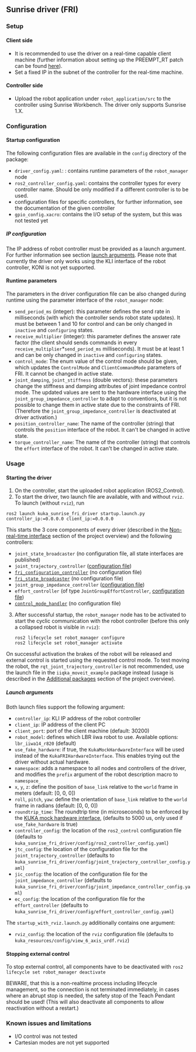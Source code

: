 ## Sunrise driver (FRI)

### Setup

#### Client side
- It is recommended to use the driver on a real-time capable client machine (further information about setting up the PREEMPT_RT patch can be found [here](https://github.com/kroshu/kuka_drivers/wiki/5_Realtime)).
- Set a fixed IP in the subnet of the controller for the real-time machine.

#### Controller side

- Upload the robot application under `robot_application/src` to the controller using Sunrise Workbench. The driver only supports Sunsrise 1.X.

### Configuration

#### Startup configuration

The following configuration files are available in the `config` directory of the package:
- `driver_config.yaml`: : contains runtime parameters of the `robot_manager` node
- `ros2_controller_config.yaml`: contains the controller types for every controller name. Should be only modified if a different controller is to be used.
- configuration files for specific controllers, for further information, see the documentation of the given controller
- `gpio_config.xacro`: contains the I/O setup of the system, but this was not tested yet

##### IP configuration
The IP address of robot controller must be provided as a launch argument. For further information see section [launch arguments](#launch-arguments). Please note that currently the driver only works using the KLI interface of the robot controller, KONI is not yet supported.

#### Runtime parameters
The parameters in the driver configuration file can be also changed during runtime using the parameter interface of the `robot_manager` node:
- `send_period_ms` (integer): this parameter defines the send rate in milliseconds (with which the controller sends robot state updates). It must be between 1 and 10 for control and can be only changed in `inactive` and `configuring` states.
- `receive_multiplier` (integer): this parameter defines the answer rate factor (the client should sends commands in every `receive_multiplier`*`send_period_ms` milliseconds). It must be at least 1 and can be only changed in `inactive` and `configuring` states.
- `control_mode`: The enum value of the control mode should be given, which updates the `ControlMode` and `ClientCommandMode` parameters of FRI. It cannot be changed in active state.
- `joint_damping`, `joint_stiffness` (double vectors): these parameters change the stiffness and damping attributes of joint impedance control mode. The updated values are sent to the hardware interface using the `joint_group_impedance_controller` to adapt to conventions, but it is not possible to change them in active state due to the constraints of FRI. (Therefore the `joint_group_impedance_controller` is deactivated at driver activation.)
- `position_controller_name`: The name of the controller (string) that controls the `position` interface of the robot. It can't be changed in active state.
- `torque_controller_name`: The name of the controller (string) that controls the `effort` interface of the robot. It can't be changed in active state.

### Usage

#### Starting the driver

1. On the controller, start the uploaded robot application (ROS2_Control).
2. To start the driver, two launch file are available, with and without `rviz`. To launch (without `rviz`), run
```
ros2 launch kuka_sunrise_fri_driver startup.launch.py controller_ip:=0.0.0.0 client_ip:=0.0.0.0
```
This starts the 3 core components of every driver (described in the [Non-real-time interface](https://github.com/kroshu/kuka_drivers/wiki#non-real-time-interface) section of the project overview) and the following controllers:
- `joint_state_broadcaster` (no configuration file, all state interfaces are published)
- `joint_trajectory_controller` ([configuration file](https://github.com/kroshu/kuka_drivers/tree/master/kuka_sunrise_fri_driver/config/joint_trajectory_controller_config.yaml))
- [`fri_configuration_controller`](https://github.com/kroshu/kuka_controllers?tab=readme-ov-file#fri_configuration_controller) (no configuration file)
- [`fri_state_broadcaster`](https://github.com/kroshu/kuka_controllers?tab=readme-ov-file#fri_state_broadcaster) (no configuration file)
- `joint_group_impedance_controller` ([configuration file](https://github.com/kroshu/kuka_drivers/tree/master/kuka_sunrise_fri_driver/config/joint_impedance_controller_config.yaml))
- `effort_controller` (of type `JointGroupEffortController`, [configuration file](https://github.com/kroshu/kuka_drivers/tree/master/kuka_sunrise_fri_driver/config/effort_controller_config.yaml))
- [`control_mode_handler`](https://github.com/kroshu/kuka_controllers?tab=readme-ov-file#control_mode_handler) (no configuration file)

3. After successful startup, the `robot_manager` node has to be activated to start the cyclic communication with the robot controller (before this only a collapsed robot is visible in `rviz`):
    ```
    ros2 lifecycle set robot_manager configure
    ros2 lifecycle set robot_manager activate
    ```
On successful activation the brakes of the robot will be released and external control is started using the requested control mode. To test moving the robot, the `rqt_joint_trajectory_controller` is not recommended, use the launch file in the `iiqka_moveit_example` package instead (usage is described in the [Additional packages](https://github.com/kroshu/kuka_drivers/wiki#additional-packages) section of the project overview).


##### Launch arguments

Both launch files support the following argument:
- `controller_ip`: KLI IP address of the robot controller
- `client_ip`: IP address of the client PC
- `client_port`: port of the client machine (default: 30200)
- `robot_model`: defines which LBR iiwa robot to use. Available options: `lbr_iiwa14_r820` (default)
- `use_fake_hardware`: if true, the `KukaMockHardwareInterface` will be used instead of the `KukaFRIHardwareInterface`. This enables trying out the driver without actual hardware.
- `namespace`: adds a namespace to all nodes and controllers of the driver, and modifies the `prefix` argument of the robot description macro to `namespace_`
- `x`, `y`, `z`: define the position of `base_link` relative to the `world` frame in meters (default: [0, 0, 0])
- `roll`, `pitch`, `yaw`: define the orientation of `base_link` relative to the `world` frame in radians (default: [0, 0, 0])
- `roundtrip_time`: The roundtrip time (in microseconds) to be enforced by the [KUKA mock hardware interface](https://github.com/kroshu/kuka_robot_descriptions?tab=readme-ov-file#custom-mock-hardware), (defaults to 5000 us, only used if `use_fake_hardware` is true)
- `controller_config`: the location of the `ros2_control` configuration file (defaults to `kuka_sunrise_fri_driver/config/ros2_controller_config.yaml`)
- `jtc_config`: the location of the configuration file for the `joint_trajectory_controller` (defaults to `kuka_sunrise_fri_driver/config/joint_trajectory_controller_config.yaml`)
- `jic_config`: the location of the configuration file for the `joint_impedance_controller` (defaults to `kuka_sunrise_fri_driver/config/joint_impedance_controller_config.yaml`)
- `ec_config`: the location of the configuration file for the `effort_controller` (defaults to `kuka_sunrise_fri_driver/config/effort_controller_config.yaml`)


The `startup_with_rviz.launch.py` additionally contains one argument:
- `rviz_config`: the location of the `rviz` configuration file (defaults to `kuka_resources/config/view_6_axis_urdf.rviz`)


#### Stopping external control

To stop external control, all components have to be deactivated with `ros2 lifecycle set robot_manager deactivate`

BEWARE, that this is a non-realtime process including lifecycle management, so the connection is not terminated immediately, in cases where an abrupt stop is needed, the safety stop of the Teach Pendant should be used! (This will also deactivate all components to allow reactivation without a restart.)


### Known issues and limitations

- I/O control was not tested
- Cartesian modes are not yet supported
